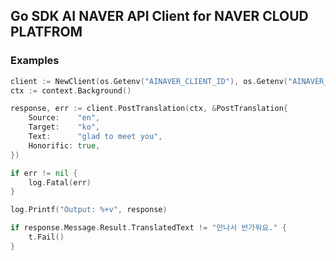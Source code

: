 ## Go SDK AI NAVER API Client for NAVER CLOUD PLATFROM

### Examples

```go
client := NewClient(os.Getenv("AINAVER_CLIENT_ID"), os.Getenv("AINAVER_SERCRET_KEY"))
ctx := context.Background()

response, err := client.PostTranslation(ctx, &PostTranslation{
    Source:    "en",
    Target:    "ko",
    Text:      "glad to meet you",
    Honorific: true,
})

if err != nil {
    log.Fatal(err)
}

log.Printf("Output: %+v", response)

if response.Message.Result.TranslatedText != "만나서 반가워요." {
    t.Fail()
}
```